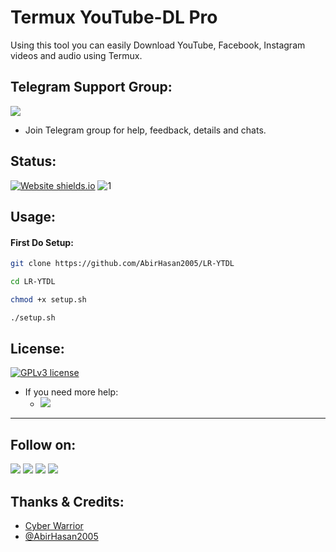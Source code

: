 # Termux YouTube-DL Pro
Using this tool you can easily Download YouTube, Facebook, Instagram videos and audio using Termux.

## Telegram Support Group:
<a href="https://t.me/linux_repo"><img src="https://img.shields.io/badge/Join-Telegram%20Group-blue.svg?logo=telegram"></a>

* Join Telegram group for help, feedback, details and chats.

## Status:
[![Website shields.io](https://img.shields.io/website-up-down-green-red/http/shields.io.svg)](https://github.com/AbirHasan2005/LR-YTDL)
![1](https://github-readme-stats.vercel.app/api/top-langs/?username=Ns-AnoNymouS&theme=blue-green)


## Usage:
#### First Do Setup:
```bash
git clone https://github.com/AbirHasan2005/LR-YTDL

cd LR-YTDL

chmod +x setup.sh

./setup.sh
```

## License:
[![GPLv3 license](https://img.shields.io/badge/License-GPLv3-blue.svg)](https://github.com)

- If you need more help:
    - <a href="https://t.me/linux_repo"><img src="https://img.shields.io/badge/Join-Telegram%20Group-blue.svg?logo=telegram"></a>
---

## Follow on:
<a href="https://github.com/AbirHasan2005"><img src="https://img.shields.io/badge/GitHub-Follow%20on%20GitHub-inactive.svg?logo=github"></a> <a href="https://twitter.com/AbirHasan2005"><img src="https://img.shields.io/badge/Twitter-Follow%20on%20Twitter-informational.svg?logo=twitter"></a> <a href="https://facebook.com/AbirHasan2005"><img src="https://img.shields.io/badge/Facebook-Follow%20on%20Facebook-blue.svg?logo=facebook"></a> <a href="https://instagram.com/AbirHasan2005"><img src="https://img.shields.io/badge/Instagram-Follow%20on%20Instagram-important.svg?logo=instagram"></a>

## Thanks & Credits:

- [Cyber Warrior](https://telegram.dog/Cyberw4rriors)
- [@AbirHasan2005](https://telegram.dog/AbirHasan2005)

